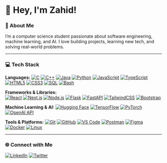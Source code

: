 # 👋 Hey, I'm Zahid!

### 💫 About Me  
I’m a computer science student passionate about software engineering, machine learning, and AI. I love building projects, learning new tech, and solving real-world problems.

---

### 💻 Tech Stack

**Languages:**
[![C](https://img.shields.io/badge/C-00599C?logo=c&logoColor=white)](#)
[![C++](https://img.shields.io/badge/C++-%2300599C.svg?logo=c%2B%2B&logoColor=white)](#)
[![Java](https://img.shields.io/badge/Java-%23ED8B00.svg?logo=openjdk&logoColor=white)](#)
[![Python](https://img.shields.io/badge/Python-3776AB?logo=python&logoColor=white)](#)
[![JavaScript](https://img.shields.io/badge/JavaScript-F7DF1E?logo=javascript&logoColor=black)](#)
[![TypeScript](https://img.shields.io/badge/TypeScript-3178C6?logo=typescript&logoColor=white)](#)
[![HTML5](https://img.shields.io/badge/HTML5-E34F26?logo=html5&logoColor=white)](#)
[![CSS3](https://img.shields.io/badge/CSS3-1572B6?logo=css3&logoColor=white)](#)
[![SQL](https://img.shields.io/badge/SQL-003B57?logo=sqlite&logoColor=white)](#)
[![Bash](https://img.shields.io/badge/Bash-4EAA25?logo=gnubash&logoColor=white)](#)

**Frameworks & Libraries:**     
[![React](https://img.shields.io/badge/React-20232A?logo=react&logoColor=61DAFB)](#)
[![Next.js](https://img.shields.io/badge/Next.js-000000?logo=next.js&logoColor=white)](#)
[![Node.js](https://img.shields.io/badge/Node.js-339933?logo=nodedotjs&logoColor=white)](#)
[![Flask](https://img.shields.io/badge/Flask-000000?logo=flask&logoColor=white)](#)
[![FastAPI](https://img.shields.io/badge/-FastAPI-009688?logo=fastapi&logoColor=white)](#)
[![TailwindCSS](https://img.shields.io/badge/Tailwind_CSS-06B6D4?logo=tailwindcss&logoColor=white)](#)
[![Bootstrap](https://img.shields.io/badge/Bootstrap-563D7C?logo=bootstrap&logoColor=white)](#)

**Machine Learning & AI:**
[![Hugging Face](https://img.shields.io/badge/%F0%9F%A4%97%20Hugging%20Face-blue)](#)
[![TensorFlow](https://img.shields.io/badge/TensorFlow-FF6F00?logo=TensorFlow&logoColor=white)](#)
[![PyTorch](https://img.shields.io/badge/-PyTorch-EE4C2C?logo=pytorch&logoColor=white)](#)
[![OpenAI API](https://img.shields.io/badge/-OpenAI%20API-eee?logo=openai&logoColor=412991)](#)

**Tools & Platforms:**
[![Git](https://img.shields.io/badge/Git-F05032?logo=git&logoColor=white)](#)
[![GitHub](https://img.shields.io/badge/GitHub-181717?logo=github&logoColor=white)](#)
[![VS Code](https://img.shields.io/badge/VS_Code-007ACC?logo=visualstudiocode&logoColor=white)](#)
[![Postman](https://img.shields.io/badge/Postman-FF6C37?logo=postman&logoColor=white)](#)
[![Figma](https://img.shields.io/badge/Figma-F24E1E?logo=figma&logoColor=white)](#)
[![Docker](https://img.shields.io/badge/-Docker-2496ED?logo=Docker&logoColor=white)](#)
[![Linux](https://img.shields.io/badge/Linux-FCC624?logo=linux&logoColor=black)](#)

---

### 🌐 Connect with Me
[![LinkedIn](https://img.shields.io/badge/LinkedIn-0A66C2?logo=linkedin&logoColor=white)](https://www.linkedin.com/in/zahidt/)
[![Twitter](https://img.shields.io/twitter/url/https/twitter.com/cloudposse.svg?style=social&label=X)](https://twitter.com/zahidterriquez)
